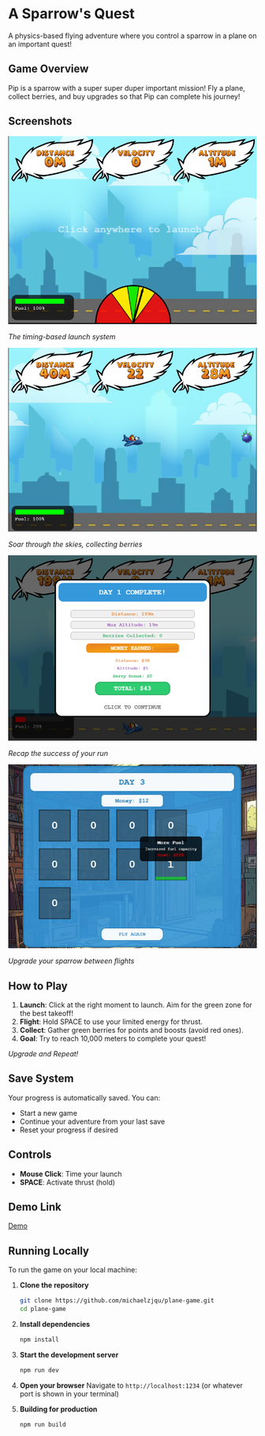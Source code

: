 # A Sparrow's Quest

A physics-based flying adventure where you control a sparrow in a plane on an important quest!

## Game Overview

Pip is a sparrow with a super super duper important mission! Fly a plane, collect berries, and buy upgrades so that Pip can complete his journey!

## Screenshots

![Launch System](public/assets/screenshots/launch.png)

*The timing-based launch system*


![Flight Mechanics](public/assets/screenshots/flight.png)

*Soar through the skies, collecting berries*


![Day Recap](public/assets/screenshots/summary.png)

*Recap the success of your run*


![Upgrade Screen](public/assets/screenshots/upgrade.png)

*Upgrade your sparrow between flights*

## How to Play

1. **Launch**: Click at the right moment to launch. Aim for the green zone for the best takeoff!
2. **Flight**: Hold SPACE to use your limited energy for thrust.
3. **Collect**: Gather green berries for points and boosts (avoid red ones).
4. **Goal**: Try to reach 10,000 meters to complete your quest!

*Upgrade and Repeat!*

## Save System

Your progress is automatically saved. You can:

- Start a new game
- Continue your adventure from your last save
- Reset your progress if desired

## Controls

- **Mouse Click**: Time your launch
- **SPACE**: Activate thrust (hold)

## Demo Link

[Demo](https://michaelzjqu.github.io/plane-game/)

## Running Locally

To run the game on your local machine:

1. **Clone the repository**
   ```bash
   git clone https://github.com/michaelzjqu/plane-game.git
   cd plane-game
   ```

2. **Install dependencies**
   ```bash
   npm install
   ```

3. **Start the development server**
   ```bash
   npm run dev
   ```

4. **Open your browser**
   Navigate to `http://localhost:1234` (or whatever port is shown in your terminal)

5. **Building for production**
   ```bash
   npm run build
   ```
